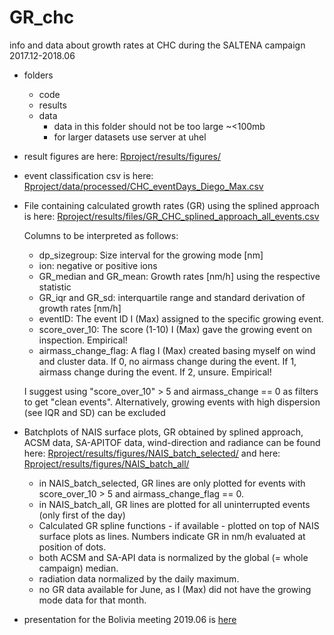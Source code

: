 # GR_chc
info and data about growth rates at CHC during the SALTENA campaign 2017.12-2018.06
- folders
  - code 
  - results
  - data 
      - data in this folder should not be too large ~<100mb 
      - for larger datasets use server at uhel
      
- result figures are here:
[Rproject/results/figures/](Rproject/results/figures/)

- event classification csv is here:
[Rproject/data/processed/CHC_eventDays_Diego_Max.csv](Rproject/data/processed/CHC_eventDays_Diego_Max.csv)
      
- File containing calculated growth rates (GR) using the splined approach is here: [Rproject/results/files/GR_CHC_splined_approach_all_events.csv](Rproject/results/files/GR_CHC_splined_approach_all_events.csv)

    Columns to be interpreted as follows: 
    - dp_sizegroup: Size interval for the growing mode [nm]
    - ion:  negative or positive ions
    - GR_median and GR_mean: Growth rates [nm/h] using the respective statistic
    - GR_iqr and GR_sd: interquartile range and standard derivation of growth rates [nm/h]
    - eventID: The event ID I (Max) assigned to the specific growing event.
    - score_over_10: The score (1-10) I (Max) gave the growing event on inspection. Empirical!
    - airmass_change_flag: A flag I (Max) created basing myself on wind and cluster data. If 0, no airmass change during the event. If 1,         airmass change during the event. If 2, unsure. Empirical!
    
    I suggest using "score_over_10" > 5 and airmass_change == 0 as filters to get "clean events". Alternatively, growing events with high dispersion (see IQR and SD) can be excluded
    
- Batchplots of NAIS surface plots, GR obtained by splined approach, ACSM data, SA-APITOF data, wind-direction and radiance can be found here: [Rproject/results/figures/NAIS_batch_selected/](Rproject/results/figures/NAIS_batch_selected/) and here: [Rproject/results/figures/NAIS_batch_all/](Rproject/results/figures/NAIS_batch_all/)

  - in NAIS_batch_selected, GR lines are only plotted for events with score_over_10 > 5 and airmass_change_flag == 0.
  - in NAIS_batch_all, GR lines are plotted for all uninterrupted events (only first of the day)
  - Calculated GR spline functions - if available - plotted on top of NAIS surface plots as lines. Numbers indicate GR in nm/h evaluated at position of dots.
  - both ACSM and SA-API data is normalized by the global (= whole campaign) median.
  - radiation data normalized by the daily maximum.
  - no GR data available for June, as I (Max) did not have the growing mode data for that month.
      
- presentation for the Bolivia meeting 2019.06 is
[here](Presentations/bolivia_meeting_2019/Presentation_bolivia_meeting_Max_Diego.md)
